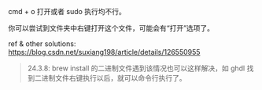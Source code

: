 cmd + o 打开或者 sudo 执行均不行。

你可以尝试到文件夹中右键打开这个文件，可能会有“打开”选项了。

ref & other solutions: https://blog.csdn.net/suxiang198/article/details/126550955

> 24.3.8: brew install 的二进制文件遇到该情况也可以这样解决，如 ghdl 找到二进制文件右键执行以后，就可以命令行执行了。


